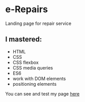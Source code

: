 # e-Repairs
Landing page for repair service

## I mastered:
  * HTML
  * CSS
  * CSS flexbox
  * CSS media queries
  * ES6
  * work with DOM elements
  * positioning elements

You can see and test my page [here](https://e-repair-test-e5b0f.web.app/)
